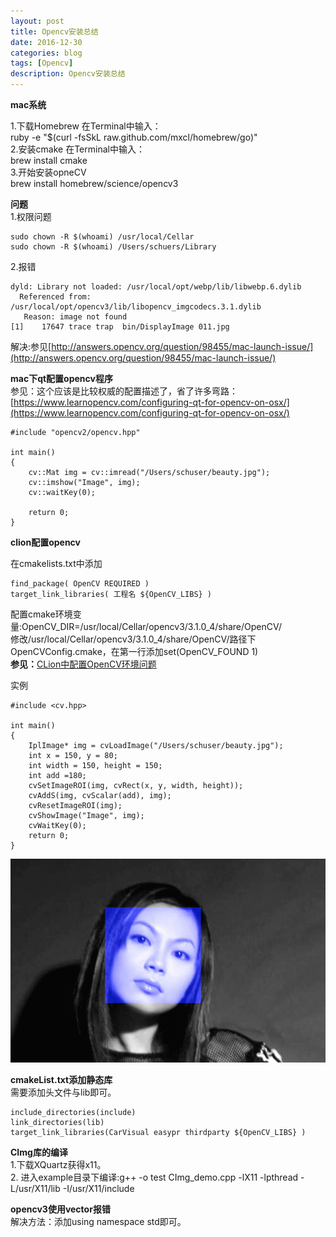 ```yaml
---
layout: post
title: Opencv安装总结
date: 2016-12-30
categories: blog
tags: [Opencv]
description: Opencv安装总结
---
```


**mac系统**     

1.下载Homebrew  在Terminal中输入：                           
ruby -e "$(curl -fsSkL raw.github.com/mxcl/homebrew/go)"             
2.安装cmake       在Terminal中输入：           
brew install cmake     
3.开始安装opneCV          
brew install homebrew/science/opencv3    

**问题**      
1.权限问题    

```
sudo chown -R $(whoami) /usr/local/Cellar
sudo chown -R $(whoami) /Users/schuers/Library
```

2.报错      

```
dyld: Library not loaded: /usr/local/opt/webp/lib/libwebp.6.dylib
  Referenced from: /usr/local/opt/opencv3/lib/libopencv_imgcodecs.3.1.dylib
   Reason: image not found
[1]    17647 trace trap  bin/DisplayImage 011.jpg
```

解决:参见[http://answers.opencv.org/question/98455/mac-launch-issue/](http://answers.opencv.org/question/98455/mac-launch-issue/)


**mac下qt配置opencv程序**      
参见：这个应该是比较权威的配置描述了，省了许多弯路：[https://www.learnopencv.com/configuring-qt-for-opencv-on-osx/](https://www.learnopencv.com/configuring-qt-for-opencv-on-osx/)     

```
#include "opencv2/opencv.hpp"

int main()
{
    cv::Mat img = cv::imread("/Users/schuser/beauty.jpg");
    cv::imshow("Image", img);
    cv::waitKey(0);

    return 0;
}
```

**clion配置opencv**       

在cmakelists.txt中添加     

```
find_package( OpenCV REQUIRED )
target_link_libraries( 工程名 ${OpenCV_LIBS} )
```

配置cmake环境变量:OpenCV_DIR=/usr/local/Cellar/opencv3/3.1.0_4/share/OpenCV/                  
修改/usr/local/Cellar/opencv3/3.1.0_4/share/OpenCV/路径下OpenCVConfig.cmake，在第一行添加set(OpenCV_FOUND 1)      
**参见：**[CLion中配置OpenCV环境问题](http://blog.csdn.net/shenck1992/article/details/49757693)

实例     

```
#include <cv.hpp>

int main()
{
    IplImage* img = cvLoadImage("/Users/schuser/beauty.jpg");
    int x = 150, y = 80;
    int width = 150, height = 150;
    int add =180;
    cvSetImageROI(img, cvRect(x, y, width, height));
    cvAddS(img, cvScalar(add), img);
    cvResetImageROI(img);
    cvShowImage("Image", img);
    cvWaitKey(0);
    return 0;
}
```

![](https://raw.githubusercontent.com/whuhan2013/myImage/master/dataImage/chapter10b/p4.png)


**cmakeList.txt添加静态库**        
需要添加头文件与lib即可。       

```
include_directories(include)
link_directories(lib)
target_link_libraries(CarVisual easypr thirdparty ${OpenCV_LIBS} )
```

**CImg库的编译**      
1.下载XQuartz获得x11。     
2. 进入example目录下编译:g++ -o test CImg_demo.cpp -lX11 -lpthread -L/usr/X11/lib -I/usr/X11/include

**opencv3使用vector报错**     
解决方法：添加using namespace std即可。      


